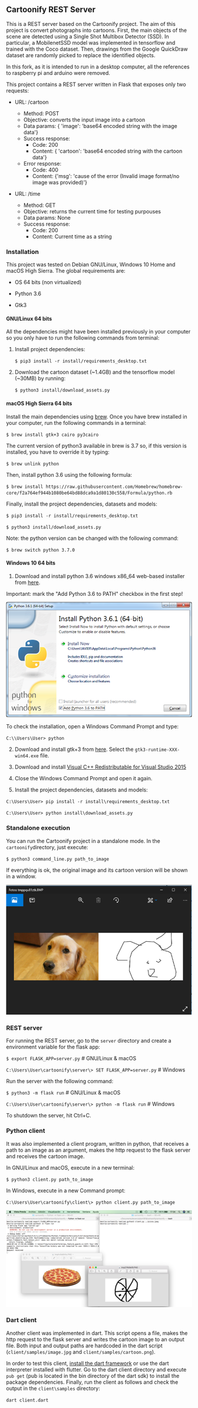 ## Cartoonify REST Server

This is a REST server based on the Cartoonify project. The aim of this project is convert photographs into cartoons. First, the main objects of the scene are detected  using a Single Shot Multibox Detector (SSD).  In particular, a MobilenetSSD model was implemented in tensorflow and trained with the Coco dataset.  Then, drawings from the Google QuickDraw dataset are randomly picked to replace the identified objects.

In this fork, as it is intended to run in a desktop computer, all the references to raspberry pi and arduino were removed.


This project contains a REST server written in Flask that exposes only two requests:

- URL:    /cartoon
	- Method: POST
	- Objective: converts the input image into a cartoon
	- Data params: { 'image': 'base64 encoded string with the image data'}
	- Success response:
		- Code: 200
	  	- Content: { 'cartoon': 'base64 encoded string with the cartoon data'}
	- Error response:
		- Code: 400
		- Content: {'msg': 'cause of the error (Invalid image format/no image was provided)'}


- URL:    /time
	- Method: GET
	- Objective: returns the current time for testing purpouses
	- Data params: None
	- Success response:
		- Code: 200
	  	- Content: Current time as a string




### Installation

This project was tested on Debian GNU/Linux, Windows 10 Home and macOS High Sierra. The global requirements are:

- OS 64 bits (non virtualized)

- Python 3.6

- Gtk3

#### GNU/Linux 64 bits

All the dependencies might have been installed previously in your computer so you only have to run the following commands from terminal:

1. Install project dependencies:

	`$ pip3 install -r install/requirements_desktop.txt`

2.  Download the cartoon dataset (~1.4GB) and the tensorflow model (~30MB) by running:

	`$ python3 install/download_assets.py`

#### macOS High Sierra 64 bits

Install the main dependencies using [brew](https://brew.sh/). Once you have brew installed in your computer, run the following commands in a terminal:

`$ brew install gtk+3 cairo py3cairo`

The current version of python3 available in brew is 3.7 so, if this version is installed, you have to override it by typing:

`$ brew unlink python`

Then, install python 3.6 using the following formula:

`$ brew install https://raw.githubusercontent.com/Homebrew/homebrew-core/f2a764ef944b1080be64bd88dca9a1d80130c558/Formula/python.rb`

Finally, install the project dependencies, datasets and models:

`$ pip3 install -r install/requirements_desktop.txt`

`$ python3 install/download_assets.py`

Note: the python version can be changed with the following command:

`$ brew switch python 3.7.0`


#### Windows 10 64 bits

1. Download and install python 3.6 windows x86_64 web-based installer from [here](https://www.python.org/downloads/release/python-366/).

Important: mark the "Add Python 3.6 to PATH" checkbox in the first step!

![Python 3.6 installation](img/install-python.png)

To check the installation, open a Windows Command Prompt and type:

`C:\\Users\User> python`


2. Download and install gtk+3 from [here](https://github.com/tschoonj/GTK-for-Windows-Runtime-Environment-Installer). Select the  `gtk3-runtime-XXX-win64.exe` file.

3. Download and install [Visual C++ Redistributable for Visual Studio 2015](https://www.microsoft.com/en-us/download/details.aspx?id=48145)

4. Close the Windows Command Prompt and open it again.

5. Install the project dependencies, datasets and models:

`C:\Users\User> pip install -r install\requirements_desktop.txt`

`C:\Users\User> python install\download_assets.py`


### Standalone execution
You can run the Cartoonify project in a standalone mode. In the `cartoonify`directory, just execute:

`$ python3 command_line.py path_to_image `

If everything is ok, the original image and its cartoon version will be shown in a window.

![Output of the standalone program in Win10](img/standalone.png)


### REST server


For running the REST server, go to the `server` directory and  create a environment variable for the flask app:

`$ export FLASK_APP=server.py` # GNU/Linux & macOS

`C:\Users\User\cartoonify\server\> SET FLASK_APP=server.py` # Windows

Run the server with the following command:

`$ python3 -m flask run` # GNU/Linux & macOS

`C:\Users\User\cartoonify\server\> python -m flask run` # Windows

To shutdown the server, hit Ctrl+C.


### Python client

It was also implemented a client program, written in python, that receives a path to an image as an argument, makes the http request to the flask server and receives the cartoon image.

In GNU/Linux and macOS, execute in a new terminal:

`$ python3 client.py path_to_image`

In Windows, execute in a new Command prompt:

`C:\Users\User\cartoonify\client\> python client.py path_to_image`


![Output of the client program in macOS](img/server-macOS.png)


### Dart client
Another client was implemented in dart. This script opens a file, makes the http request to the flask server and writes the cartoon image to an output file. Both input and output paths are hardcoded in the dart script (`client/samples/image.jpg` and `client/samples/cartoon.png`).

In order to test this client, [install the dart framework](https://www.dartlang.org/install)  or use the dart interpreter installed with flutter. Go to the dart client directory and  execute `pub get` (pub is located in the bin directory of the dart sdk) to install the package dependencies. Finally, run the client as follows and check the output in the `client\samples` directory:

`dart client.dart`
